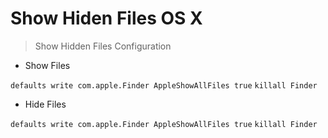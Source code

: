 # Show Hiden Files OS X

>Show Hidden Files Configuration

- Show Files

`defaults write com.apple.Finder AppleShowAllFiles true`
`killall Finder`

- Hide Files

`defaults write com.apple.Finder AppleShowAllFiles true`
`killall Finder`
